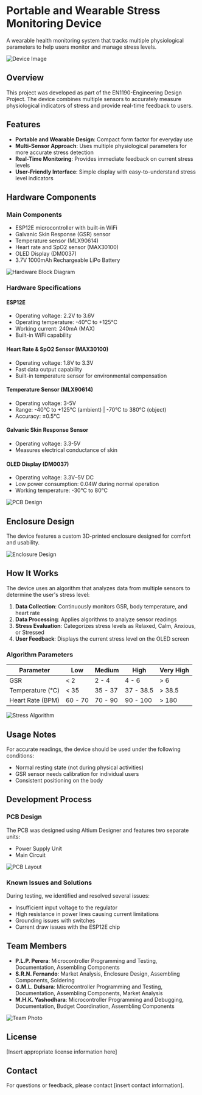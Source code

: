 # Portable and Wearable Stress Monitoring Device

A wearable health monitoring system that tracks multiple physiological parameters to help users monitor and manage stress levels.

![Device Image](Images/synth1)

## Overview

This project was developed as part of the EN1190-Engineering Design Project. The device combines multiple sensors to accurately measure physiological indicators of stress and provide real-time feedback to users.

## Features

- **Portable and Wearable Design**: Compact form factor for everyday use
- **Multi-Sensor Approach**: Uses multiple physiological parameters for more accurate stress detection
- **Real-Time Monitoring**: Provides immediate feedback on current stress levels
- **User-Friendly Interface**: Simple display with easy-to-understand stress level indicators

## Hardware Components

### Main Components
- ESP12E microcontroller with built-in WiFi
- Galvanic Skin Response (GSR) sensor
- Temperature sensor (MLX90614)
- Heart rate and SpO2 sensor (MAX30100)
- OLED Display (DM0037)
- 3.7V 1000mAh Rechargeable LiPo Battery

![Hardware Block Diagram]()

### Hardware Specifications

#### ESP12E
- Operating voltage: 2.2V to 3.6V
- Operating temperature: -40°C to +125°C
- Working current: 240mA (MAX)
- Built-in WiFi capability

#### Heart Rate & SpO2 Sensor (MAX30100)
- Operating voltage: 1.8V to 3.3V
- Fast data output capability
- Built-in temperature sensor for environmental compensation

#### Temperature Sensor (MLX90614)
- Operating voltage: 3-5V
- Range: -40°C to +125°C (ambient) | -70°C to 380°C (object)
- Accuracy: ±0.5°C

#### Galvanic Skin Response Sensor
- Operating voltage: 3.3-5V
- Measures electrical conductance of skin

#### OLED Display (DM0037)
- Operating voltage: 3.3V–5V DC
- Low power consumption: 0.04W during normal operation
- Working temperature: -30°C to 80°C

![PCB Design]()

## Enclosure Design

The device features a custom 3D-printed enclosure designed for comfort and usability.

![Enclosure Design]()

## How It Works

The device uses an algorithm that analyzes data from multiple sensors to determine the user's stress level:

1. **Data Collection**: Continuously monitors GSR, body temperature, and heart rate
2. **Data Processing**: Applies algorithms to analyze sensor readings
3. **Stress Evaluation**: Categorizes stress levels as Relaxed, Calm, Anxious, or Stressed
4. **User Feedback**: Displays the current stress level on the OLED screen

### Algorithm Parameters

| Parameter | Low | Medium | High | Very High |
|-----------|-----|--------|------|-----------|
| GSR | < 2 | 2 - 4 | 4 - 6 | > 6 |
| Temperature (°C) | < 35 | 35 - 37 | 37 - 38.5 | > 38.5 |
| Heart Rate (BPM) | 60 - 70 | 70 - 90 | 90 - 100 | > 180 |

![Stress Algorithm]()

## Usage Notes

For accurate readings, the device should be used under the following conditions:
- Normal resting state (not during physical activities)
- GSR sensor needs calibration for individual users
- Consistent positioning on the body

## Development Process

### PCB Design
The PCB was designed using Altium Designer and features two separate units:
- Power Supply Unit
- Main Circuit

![PCB Layout]()

### Known Issues and Solutions
During testing, we identified and resolved several issues:
- Insufficient input voltage to the regulator
- High resistance in power lines causing current limitations
- Grounding issues with switches
- Current draw issues with the ESP12E chip

## Team Members

- **P.L.P. Perera**: Microcontroller Programming and Testing, Documentation, Assembling Components
- **S.R.N. Fernando**: Market Analysis, Enclosure Design, Assembling Components, Soldering
- **G.M.L. Dulsara**: Microcontroller Programming and Testing, Documentation, Assembling Components, Market Analysis
- **M.H.K. Yashodhara**: Microcontroller Programming and Debugging, Documentation, Budget Coordination, Assembling Components

![Team Photo]()

## License

[Insert appropriate license information here]

## Contact

For questions or feedback, please contact [insert contact information].
